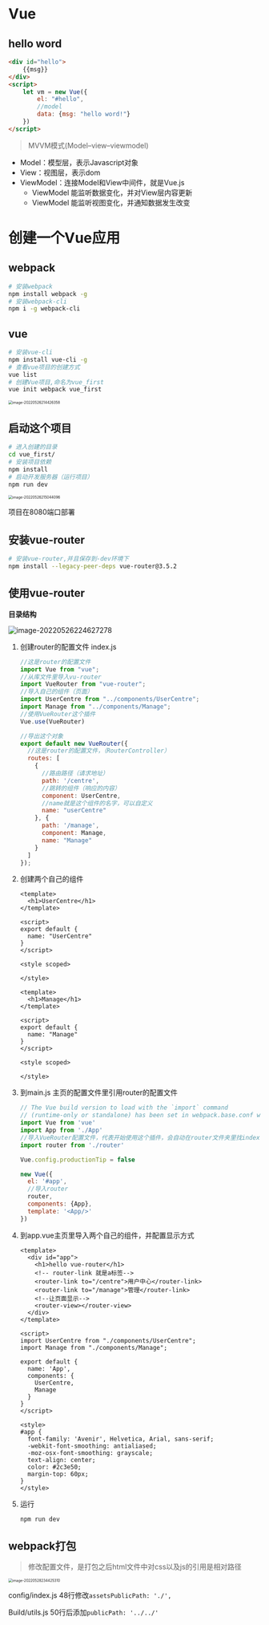# Vue

## hello word

```html
<div id="hello">
    {{msg}}
</div>
<script>
    let vm = new Vue({
        el: "#hello",
        //model
        data: {msg: "hello word!"}
    })
</script>
```

> MVVM模式(Model–view–viewmodel)

- Model：模型层，表示Javascript对象
- View：视图层，表示dom
- ViewModel：连接Model和View中间件，就是Vue.js
  - ViewModel 能监听数据变化，并对View层内容更新
  - ViewModel 能监听视图变化，并通知数据发生改变

# 创建一个Vue应用

## webpack

```bash
# 安装webpack
npm install webpack -g
# 安装webpack-cli
npm i -g webpack-cli
```

## vue

```bash
# 安装vue-cli
npm install vue-cli -g
# 查看vue项目的创建方式
vue list
# 创建Vue项目,命名为vue_first
vue init webpack vue_first
```

<img src="https://typora-1308549476.cos.ap-nanjing.myqcloud.com/img/image-20220526214426358.png" alt="image-20220526214426358" style="zoom:50%;" />

## 启动这个项目

```bash
# 进入创建的目录
cd vue_first/
# 安装项目依赖
npm install
# 启动开发服务器（运行项目）
npm run dev
```

<img src="https://typora-1308549476.cos.ap-nanjing.myqcloud.com/img/image-20220526215044096.png" alt="image-20220526215044096" style="zoom:50%;" />

项目在8080端口部署

## 安装vue-router

```bash
# 安装vue-router,并且保存到-dev环境下
npm install --legacy-peer-deps vue-router@3.5.2
```

## 使用vue-router

**目录结构**

![image-20220526224627278](https://typora-1308549476.cos.ap-nanjing.myqcloud.com/img/image-20220526224627278.png)

1. 创建router的配置文件 index.js
   
   ```javascript
   //这是router的配置文件
   import Vue from "vue";
   //从库文件里导入vu-router
   import VueRouter from "vue-router";
   //导入自己的组件（页面）
   import UserCentre from "../components/UserCentre";
   import Manage from "../components/Manage";
   //使用VueRouter这个插件
   Vue.use(VueRouter)
   
   //导出这个对象
   export default new VueRouter({
     //这是router的配置文件，（RouterController）
     routes: [
       {
         //路由路径（请求地址）
         path: '/centre',
         //跳转的组件（响应的内容）
         component: UserCentre,
         //name就是这个组件的名字，可以自定义
         name: "userCentre"
       }, {
         path: '/manage',
         component: Manage,
         name: "Manage"
       }
     ]
   });
   ```

2. 创建两个自己的组件
   
   ```vue
   <template>
     <h1>UserCentre</h1>
   </template>
   
   <script>
   export default {
     name: "UserCentre"
   }
   </script>
   
   <style scoped>
   
   </style>
   ```
   
   ```vue
   <template>
     <h1>Manage</h1>
   </template>
   
   <script>
   export default {
     name: "Manage"
   }
   </script>
   
   <style scoped>
   
   </style>
   ```

3. 到main.js 主页的配置文件里引用router的配置文件
   
   ```javascript
   // The Vue build version to load with the `import` command
   // (runtime-only or standalone) has been set in webpack.base.conf with an alias.
   import Vue from 'vue'
   import App from './App'
   //导入VueRouter配置文件，代表开始使用这个插件，会自动在router文件夹里找index.js这个文件
   import router from './router'
   
   Vue.config.productionTip = false
   
   new Vue({
     el: '#app',
     //导入router
     router,
     components: {App},
     template: '<App/>'
   })
   ```

4. 到app.vue主页里导入两个自己的组件，并配置显示方式
   
   ```vue
   <template>
     <div id="app">
       <h1>hello vue-router</h1>
       <!-- router-link 就是a标签-->
       <router-link to="/centre">用户中心</router-link>
       <router-link to="/manage">管理</router-link>
       <!--让页面显示-->
       <router-view></router-view>
     </div>
   </template>
   
   <script>
   import UserCentre from "./components/UserCentre";
   import Manage from "./components/Manage";
   
   export default {
     name: 'App',
     components: {
       UserCentre,
       Manage
     }
   }
   </script>
   
   <style>
   #app {
     font-family: 'Avenir', Helvetica, Arial, sans-serif;
     -webkit-font-smoothing: antialiased;
     -moz-osx-font-smoothing: grayscale;
     text-align: center;
     color: #2c3e50;
     margin-top: 60px;
   }
   </style>
   ```

5. 运行
   
   ```bash
   npm run dev
   ```

## webpack打包

> 修改配置文件，是打包之后html文件中对css以及js的引用是相对路径

<img src="https://typora-1308549476.cos.ap-nanjing.myqcloud.com/img/image-20220528234425310.png" alt="image-20220528234425310" style="zoom:50%;" />

config/index.js 48行修改`assetsPublicPath: './',`

Build/utils.js 50行后添加`publicPath: '../../'`